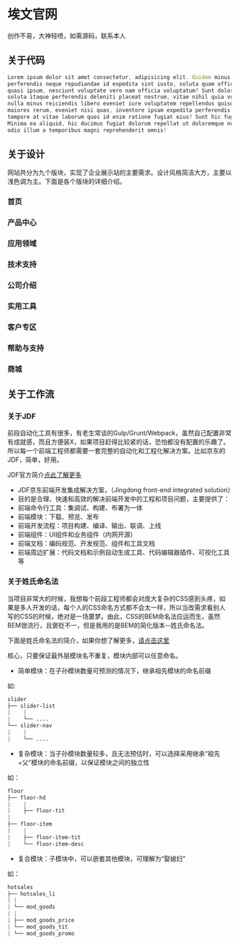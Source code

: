 # 埃文官网

创作不易，大神轻喷，如需源码，联系本人

## 关于代码

```js
Lorem ipsum dolor sit amet consectetur, adipisicing elit. Quidem minus distinctio veritatis 
perferendis neque repudiandae id expedita sint iusto, soluta quam officiis nobis autem 
quasi ipsum, nesciunt voluptate vero nam officia voluptatum? Sunt dolore, assumenda,
soluta itaque perferendis deleniti placeat nostrum, vitae nihil quia voluptatum tenetur 
nulla minus reiciendis libero eveniet iure voluptatem repellendus quisquam. Sapiente 
maiores rerum, eveniet nisi quas, inventore ipsam expedita perferendis sint possimus,
tempore at vitae laborum quos id enim ratione fugiat eius? Sunt hic fuga reprehenderit.
Minima ea aliquid, hic ducimus fugiat dolorum repellat ut doloremque nulla cupiditate 
odio illum a temporibus magni reprehenderit omnis!
```

## 关于设计

网站共分为九个版块，实现了企业展示站的主要需求。设计风格简洁大方，主要以浅色调为主。下面是各个版块的详细介绍。

### 首页

### 产品中心

### 应用领域

### 技术支持

### 公司介绍

### 实用工具

### 客户专区

### 帮助与支持

### 商城

## 关于工作流

### 关于JDF

前段自动化工具有很多，有老生常谈的Gulp/Grunt/Webpack，虽然自己配置非常有成就感，而且方便装X，如果项目赶得比较紧的话，恐怕都没有配置的乐趣了。所以每一个前端工程师都需要一套完整的自动化和工程化解决方案。比如京东的JDF，简单，好用。

JDF官方简介[点此了解更多](https://github.com/putaoshu/jdf)

* JDF京东前端开发集成解决方案，（Jingdong front-end integrated solution）
* 目的是合理、快速和高效的解决前端开发中的工程和项目问题，主要提供了：
* 前端命令行工具：集调试、构建、布署为一体
* 前端模块：下载、预览、发布
* 前端开发流程：项目构建、编译、输出、联调、上线
* 前端组件：UI组件和业务组件（内网开源）
* 前端文档：编码规范、开发规范、组件和工具文档
* 前端周边扩展：代码文档和示例自动生成工具、代码编辑器插件、可视化工具等

### 关于姓氏命名法

当项目非常大的时候，我想每个前段工程师都会对庞大复杂的CSS感到头疼，如果是多人开发的话，每个人的CSS命名方式都不会太一样，所以当改需求看别人写的CSS的时候，绝对是一场噩梦。由此，CSS的BEM命名法应运而生，虽然BEM很流行，且褒贬不一，但是我用的是BEM的简化版本--姓氏命名法。

下面是姓氏命名法的简介，如果你想了解更多，[请点击这里](https://www.zhihu.com/question/54962942)

核心，只要保证最外层模块名不重复，模块内部可以任意命名。

* 简单模块：在子孙模块数量可预测的情况下，继承祖先模块的命名前缀

如:

```css
slider
├── slider-list
|    |
|    └── ....
└── slider-nav
|    |
|    └── ....
```

* 复杂模块：当子孙模块数量较多，且无法预估时，可以选择采用继承“祖先+父”模块的命名前缀，以保证模块之间的独立性

如：

```css
floor
├── floor-hd
|    |
|    ├── floor-tit
|
├── floor-item
|    |
|    ├── floor-item-tit
|    └── floor-item-desc
```

* 复合模块：子模块中，可以嵌套其他模块，可理解为“娶媳妇”

如：

```css
hotsales
├── hotsales_li
| |
| └── mod_goods
| |
| ├── mod_goods_price
| └── mod_goods_tit
| └── mod_goods_promo
```
